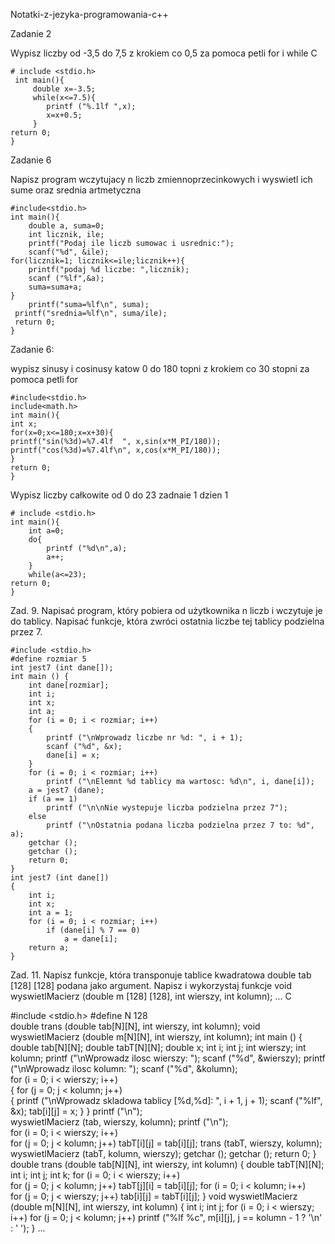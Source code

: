 Notatki-z-jezyka-programowania-c++ 


Zadanie 2

Wypisz liczby od -3,5 do 7,5 z krokiem co 0,5 za pomoca petli for i while
C
```
# include <stdio.h>
 int main(){
     double x=-3.5;
     while(x<=7.5){
    	printf ("%.1lf ",x);
     	x=x+0.5;
	 }
return 0;
}
```
Zadanie 6

 Napisz program wczytujacy n liczb zmiennoprzecinkowych i wyswietl ich sume oraz srednia artmetyczna

```
#include<stdio.h>
int main(){
	double a, suma=0;
	int licznik, ile;
	printf("Podaj ile liczb sumowac i usrednic:");
    scanf("%d", &ile);
for(licznik=1; licznik<=ile;licznik++){
    printf("podaj %d liczbe: ",licznik);
    scanf ("%lf",&a);
	suma=suma+a;
}
	printf("suma=%lf\n", suma);
 printf("srednia=%lf\n", suma/ile);
 return 0;
}
```
Zadanie 6:

wypisz sinusy i cosinusy katow 0 do 180 topni z krokiem co 30 stopni za pomoca petli for

```
#include<stdio.h>
include<math.h>
int main(){
int x; 
for(x=0;x<=180;x=x+30){
printf("sin(%3d)=%7.4lf  ", x,sin(x*M_PI/180));
printf("cos(%3d)=%7.4lf\n", x,cos(x*M_PI/180));
}
return 0;
}
```
Wypisz liczby całkowite od 0 do 23 zadnaie 1 dzien 1
```
# include <stdio.h>
int main(){
	int a=0;
	do{
		printf ("%d\n",a);
		a++;
	}
	while(a<=23);
return 0;
}

```
Zad. 9. Napisać program, który pobiera od użytkownika n liczb i wczytuje je do tablicy. Napisać funkcje, która zwróci ostatnia liczbe tej tablicy podzielna przez 7.
```
#include <stdio.h>
#define rozmiar 5
int jest7 (int dane[]);
int main () {
    int dane[rozmiar];
    int i;
    int x;
    int a;
    for (i = 0; i < rozmiar; i++)
    {
        printf ("\nWprowadz liczbe nr %d: ", i + 1);
        scanf ("%d", &x);
        dane[i] = x;
    }
    for (i = 0; i < rozmiar; i++)
        printf ("\nElemnt %d tablicy ma wartosc: %d\n", i, dane[i]);
    a = jest7 (dane);
    if (a == 1)
        printf ("\n\nNie wystepuje liczba podzielna przez 7");
    else
        printf ("\nOstatnia podana liczba podzielna przez 7 to: %d", a);
    getchar ();
    getchar ();
    return 0;
}
int jest7 (int dane[])
{
    int i;
    int x;
    int a = 1;
    for (i = 0; i < rozmiar; i++)
        if (dane[i] % 7 == 0)
            a = dane[i];
    return a;
}
```
Zad. 11. Napisz funkcje, która transponuje tablice kwadratowa double tab [128] [128] podana jako argument. Napisz i wykorzystaj funkcje void wyswietlMacierz (double m [128] [128], int wierszy, int kolumn);
...
C

#include <stdio.h>
#define N 128                     
double trans (double tab[N][N], int wierszy, int kolumn);
void wyswietlMacierz (double m[N][N], int wierszy, int kolumn);
int main () {
    double tab[N][N];
    double tabT[N][N];
    double x;
    int i;
    int j;
    int wierszy;
    int kolumn;
    printf ("\nWprowadz ilosc wierszy: ");
    scanf ("%d", &wierszy);
    printf ("\nWprowadz ilosc kolumn: ");
    scanf ("%d", &kolumn);          
    for (i = 0; i < wierszy; i++)       
    {
        for (j = 0; j < kolumn; j++)   
        {
            printf ("\nWprowadz skladowa tablicy [%d,%d]: ", i + 1, j + 1);
            scanf ("%lf", &x);
            tab[i][j] = x;
        }
    }
    printf ("\n");         
    wyswietlMacierz (tab, wierszy, kolumn);
    printf ("\n");             
    for (i = 0; i < wierszy; i++)       
        for (j = 0; j < kolumn; j++)
            tabT[i][j] = tab[i][j];
    trans (tabT, wierszy, kolumn);
    wyswietlMacierz (tabT, kolumn, wierszy); 
    getchar ();
    getchar ();
    return 0;
}
double trans (double tab[N][N], int wierszy, int kolumn)
{
    double tabT[N][N];
    int i;
    int j;
    int k;
    for (i = 0; i < wierszy; i++)       
        for (j = 0; j < kolumn; j++)
            tabT[j][i] = tab[i][j];
    for (i = 0; i < kolumn; i++)      
        for (j = 0; j < wierszy; j++)
            tab[i][j] = tabT[i][j];
}
void wyswietlMacierz (double m[N][N], int wierszy, int kolumn)
{
    int i;
    int j;
    for (i = 0; i < wierszy; i++)
        for (j = 0; j < kolumn; j++)
            printf ("%lf %c", m[i][j], j == kolumn - 1 ? '\n' : ' ');
}
...
